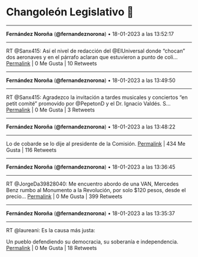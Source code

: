 # Changoleón Legislativo 🙈
*****
**Fernández Noroña** (**@fernandeznorona**) • 18-01-2023 a las 13:52:17
*****
RT @Sanx415: Así el nivel de redacción del @ElUniversal donde “chocan” dos aeronaves y en el párrafo aclaran que estuvieron a punto de coli…
[Permalink](https://twitter.com/fernandeznorona/status/1615829456219967488) | 0 Me Gusta | 10 Retweets
*****
**Fernández Noroña** (**@fernandeznorona**) • 18-01-2023 a las 13:49:50
*****
RT @Sanx415: Agradezco la invitación a tardes musicales y conciertos “en  petit comité” promovido por @PepetonD y el Dr. Ignacio Valdés.  S…
[Permalink](https://twitter.com/fernandeznorona/status/1615828837295693838) | 0 Me Gusta | 3 Retweets
*****
**Fernández Noroña** (**@fernandeznorona**) • 18-01-2023 a las 13:48:22
*****
Lo de cobarde se lo dije al presidente de la Comisión.
[Permalink](https://twitter.com/fernandeznorona/status/1615828471527395328) | 434 Me Gusta | 116 Retweets
*****
**Fernández Noroña** (**@fernandeznorona**) • 18-01-2023 a las 13:36:45
*****
RT @JorgeDa39828040: Me encuentro abordo de una VAN, Mercedes Benz rumbo al Monumento a la Revolución, por solo $120 pesos, desde el precio…
[Permalink](https://twitter.com/fernandeznorona/status/1615825547262820354) | 0 Me Gusta | 399 Retweets
*****
**Fernández Noroña** (**@fernandeznorona**) • 18-01-2023 a las 13:35:37
*****
RT @laureani: Es la causa más justa:


Un pueblo defendiendo su democracia, su soberanía e independencia.
[Permalink](https://twitter.com/fernandeznorona/status/1615825262947536896) | 0 Me Gusta | 18 Retweets